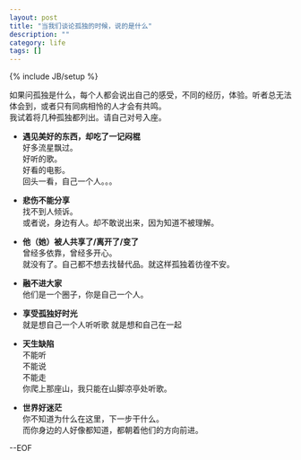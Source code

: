 ```yaml
---
layout: post
title: "当我们谈论孤独的时候，说的是什么"
description: ""
category: life
tags: []
---
```

{% include JB/setup %}

如果问孤独是什么，每个人都会说出自己的感受，不同的经历，体验。听者总无法体会到，或者只有同病相怜的人才会有共鸣。   
我试着将几种孤独都列出。请自己对号入座。   


* __遇见美好的东西，却吃了一记闷棍__     
好多流星飘过。   
好听的歌。  
好看的电影。  
回头一看，自己一个人。。。

* __悲伤不能分享__  
找不到人倾诉。  
或者说，身边有人。却不敢说出来，因为知道不被理解。   

* __他（她）被人共享了/离开了/变了__   
曾经多依靠，曾经多开心。  
就没有了。自己都不想去找替代品。就这样孤独着彷徨不安。  

* __融不进大家__  
他们是一个圈子，你是自己一个人。   

* __享受孤独好时光__  
就是想自己一个人听听歌
就是想和自己在一起   

* __天生缺陷__  
不能听  
不能说  
不能走  
你爬上那座山，我只能在山脚凉亭处听歌。  

* __世界好迷茫__  
你不知道为什么在这里，下一步干什么。  
而你身边的人好像都知道，都朝着他们的方向前进。    

--EOF